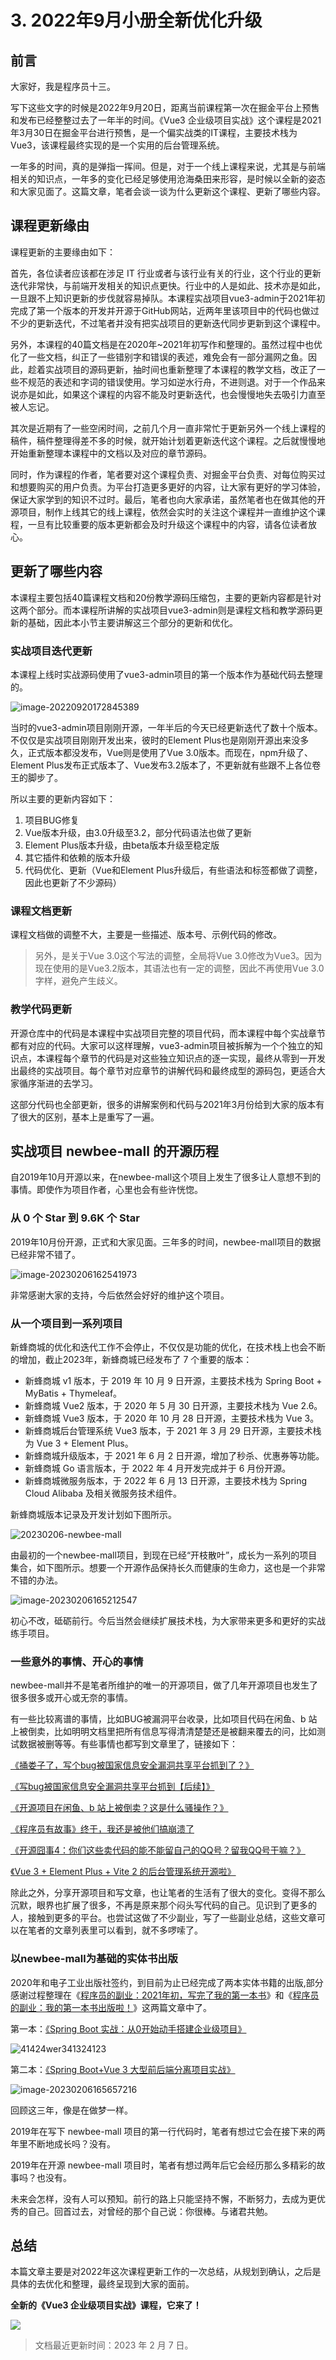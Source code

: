 # 3. 2022年9月小册全新优化升级

## 前言

大家好，我是程序员十三。

写下这些文字的时候是2022年9月20日，距离当前课程第一次在掘金平台上预售和发布已经整整过去了一年半的时间。《Vue3 企业级项目实战》这个课程是2021年3月30日在掘金平台进行预售，是一个偏实战类的IT课程，主要技术栈为Vue3，该课程最终实现的是一个实用的后台管理系统。

一年多的时间，真的是弹指一挥间。但是，对于一个线上课程来说，尤其是与前端相关的知识点，一年多的变化已经足够使用沧海桑田来形容，是时候以全新的姿态和大家见面了。这篇文章，笔者会谈一谈为什么更新这个课程、更新了哪些内容。

## 课程更新缘由

课程更新的主要缘由如下：

首先，各位读者应该都在涉足 IT 行业或者与该行业有关的行业，这个行业的更新迭代非常快，与前端开发相关的知识点更快。行业中的人是如此、技术亦是如此，一旦跟不上知识更新的步伐就容易掉队。本课程实战项目vue3-admin于2021年初完成了第一个版本的开发并开源于GitHub网站，近两年里该项目中的代码也做过不少的更新迭代，不过笔者并没有把实战项目的更新迭代同步更新到这个课程中。

另外，本课程的40篇文档是在2020年~2021年初写作和整理的。虽然过程中也优化了一些文档，纠正了一些错别字和错误的表述，难免会有一部分漏网之鱼。因此，趁着实战项目的源码更新，抽时间也重新整理了本课程的教学文档，改正了一些不规范的表述和字词的错误使用。学习如逆水行舟，不进则退。对于一个作品来说亦是如此，如果这个课程的内容不能及时更新迭代，也会慢慢地失去吸引力直至被人忘记。

其次是近期有了一些空闲时间，之前几个月一直非常忙于更新另外一个线上课程的稿件，稿件整理得差不多的时候，就开始计划着更新迭代这个课程。之后就慢慢地开始重新整理本课程中的文档以及对应的章节源码。

同时，作为课程的作者，笔者要对这个课程负责、对掘金平台负责、对每位购买过和想要购买的用户负责。为平台打造更多更好的内容，让大家有更好的学习体验，保证大家学到的知识不过时。最后，笔者也向大家承诺，虽然笔者也在做其他的开源项目，制作上线其它的线上课程，依然会实时的关注这个课程并一直维护这个课程，一旦有比较重要的版本更新都会及时升级这个课程中的内容，请各位读者放心。

## 更新了哪些内容

本课程主要包括40篇课程文档和20份教学源码压缩包，主要的更新内容都是针对这两个部分。而本课程所讲解的实战项目vue3-admin则是课程文档和教学源码更新的基础，因此本小节主要讲解这三个部分的更新和优化。

### 实战项目迭代更新

本课程上线时实战源码使用了vue3-admin项目的第一个版本作为基础代码去整理的。

![image-20220920172845389](./images/a5bbe006efc179982977d5019f695682.webp )

当时的vue3-admin项目刚刚开源，一年半后的今天已经更新迭代了数十个版本。不仅仅是实战项目刚刚开发出来，彼时的Element Plus也是刚刚开源出来没多久，正式版本都没发布，Vue则是使用了Vue 3.0版本。而现在，npm升级了、Element Plus发布正式版本了、Vue发布3.2版本了，不更新就有些跟不上各位卷王的脚步了。

所以主要的更新内容如下：

1. 项目BUG修复
2. Vue版本升级，由3.0升级至3.2，部分代码语法也做了更新
3. Element Plus版本升级，由beta版本升级至稳定版
4. 其它插件和依赖的版本升级
5. 代码优化、更新（Vue和Element Plus升级后，有些语法和标签都做了调整，因此也更新了不少源码）

### 课程文档更新

课程文档做的调整不大，主要是一些描述、版本号、示例代码的修改。

>另外，是关于Vue 3.0这个写法的调整，全局将Vue 3.0修改为Vue3。因为现在使用的是Vue3.2版本，其语法也有一定的调整，因此不再使用Vue 3.0字样，避免产生歧义。

### 教学代码更新

开源仓库中的代码是本课程中实战项目完整的项目代码，而本课程中每个实战章节都有对应的代码。大家可以这样理解，vue3-admin项目被拆解为一个个独立的知识点，本课程每个章节的代码是对这些独立知识点的逐一实现，最终从零到一开发出最终的实战项目。每个章节对应章节的讲解代码和最终成型的源码包，更适合大家循序渐进的去学习。

这部分代码也全部更新，很多的讲解案例和代码与2021年3月份给到大家的版本有了很大的区别，基本上是重写了一遍。

## 实战项目 newbee-mall 的开源历程

自2019年10月开源以来，在newbee-mall这个项目上发生了很多让人意想不到的事情。即使作为项目作者，心里也会有些许恍惚。

### 从 0 个 Star 到 9.6K 个 Star

2019年10月份开源，正式和大家见面。三年多的时间，newbee-mall项目的数据已经非常不错了。

![image-20230206162541973](./images/ecf7779f0bc2efdfa3fc8e50ffe5678e.webp )

非常感谢大家的支持，今后依然会好好的维护这个项目。

### 从一个项目到一系列项目

新蜂商城的优化和迭代工作不会停止，不仅仅是功能的优化，在技术栈上也会不断的增加，截止2023年，新蜂商城已经发布了 7 个重要的版本：

- 新蜂商城 v1 版本，于 2019 年 10 月 9 日开源，主要技术栈为 Spring Boot + MyBatis + Thymeleaf。
- 新蜂商城 Vue2 版本，于 2020 年 5 月 30 日开源，主要技术栈为 Vue 2.6。
- 新蜂商城 Vue3 版本，于 2020 年 10 月 28 日开源，主要技术栈为 Vue 3。
- 新蜂商城后台管理系统 Vue3 版本，于 2021 年 3 月 29 日开源，主要技术栈为 Vue 3 + Element Plus。
- 新蜂商城升级版本，于 2021 年 6 月 2 日开源，增加了秒杀、优惠券等功能。
- 新蜂商城 Go 语言版本，于 2022 年 4 月开发完成并于 6 月份开源。
- 新蜂商城微服务版本，于 2022 年 6 月 13 日开源，主要技术栈为 Spring Cloud Alibaba 及相关微服务技术组件。

新蜂商城版本记录及开发计划如下图所示。

![20230206-newbee-mall](./images/35deaac80a3b7a1f64e5ef6938c2e19f.webp )

由最初的一个newbee-mall项目，到现在已经“开枝散叶”，成长为一系列的项目集合，如下图所示。想要一个开源作品保持长久而健康的生命力，这也是一个非常不错的办法。

![image-20230206165212547](./images/6b39b23113e324b5250287a1880dec24.webp )

初心不改，砥砺前行。今后当然会继续扩展技术栈，为大家带来更多和更好的实战练手项目。

### 一些意外的事情、开心的事情

newbee-mall并不是笔者所维护的唯一的开源项目，做了几年开源项目也发生了很多很多或开心或无奈的事情。

有一些比较离谱的事情，比如BUG被漏洞平台收录，比如项目代码在闲鱼、b 站上被倒卖，比如明明文档里把所有信息写得清清楚楚还是被翻来覆去的问，比如测试数据被删等等。有些事情也都写到文章里了，链接如下：

[《捅娄子了，写个bug被国家信息安全漏洞共享平台抓到了？》](https://juejin.cn/post/6844904021312929806)

[《写bug被国家信息安全漏洞共享平台抓到【后续】》](https://juejin.cn/post/6844904106553769998)

[《开源项目在闲鱼、b 站上被倒卖？这是什么骚操作？》](https://juejin.cn/post/6844904093454991374)

[《程序员有故事》终于，我还是被他们搞崩溃了](https://juejin.cn/post/6844904029215162381)

[《开源囧事4：你们这些卖代码的能不能留自己的QQ号？留我QQ号干嘛？》](https://juejin.cn/post/6960274399660343332)

[《Vue 3 + Element Plus + Vite 2 的后台管理系统开源啦》](https://juejin.cn/post/6945072070132760590)

除此之外，分享开源项目和写文章，也让笔者的生活有了很大的变化。变得不那么沉默，眼界也扩展了很多，不再是原来那个闷头写代码的自己。见识到了更多的人，接触到更多的平台。也尝试这做了不少副业，写了一些副业总结，这些文章可以在笔者的文章列表里可以看到，就不多啰嗦了。

### 以newbee-mall为基础的实体书出版

2020年和电子工业出版社签约，到目前为止已经完成了两本实体书籍的出版,部分感谢过程整理在《[程序员的副业：2021年初，写完了我的第一本书](https://juejin.cn/post/6939540404152827941)》和《[程序员的副业：我的第一本书出版啦！](https://juejin.cn/post/6989013252139122725)》这两篇文章中了。

第一本：[《Spring  Boot 实战：从0开始动手搭建企业级项目》](https://item.jd.com/12890115.html)

![41424wer341324123](./images/b48666decb122eaf77f9eab1587c6ac7.webp )

第二本：[《Spring Boot+Vue 3 大型前后端分离项目实战》](https://item.jd.com/13785266.html)

![image-20230206165657216](./images/4eb36596bda6015e7b1c7b8da9038895.webp )

回顾这三年，像是在做梦一样。

2019年在写下 newbee-mall 项目的第一行代码时，笔者有想过它会在接下来的两年里不断地成长吗？没有。

2019年在开源 newbee-mall 项目时，笔者有想过两年后它会经历那么多精彩的故事吗？也没有。

未来会怎样，没有人可以预知。前行的路上只能坚持不懈，不断努力，去成为更优秀的自己。回首过去，对曾经的那个自己说：你很棒。与诸君共勉。

## 总结

本篇文章主要是对2022年这次课程更新工作的一次总结，从规划到确认，之后是具体的去优化和整理，最终呈现到大家的面前。

**全新的《Vue3 企业级项目实战》课程，它来了！**

![](./images/0dbdced029eaeab3fa9dd3790ee412df.webp )

> 文档最近更新时间：2023 年 2 月 7 日。

